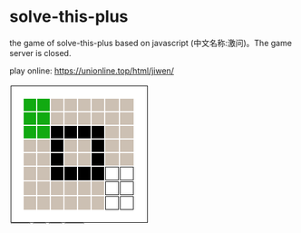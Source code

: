 # solve-this-plus
the game of solve-this-plus based on javascript (中文名称:激问)。The game server is closed.

play online: https://unionline.top/html/jiwen/

![jiwen0](.\jiwen0.png)

